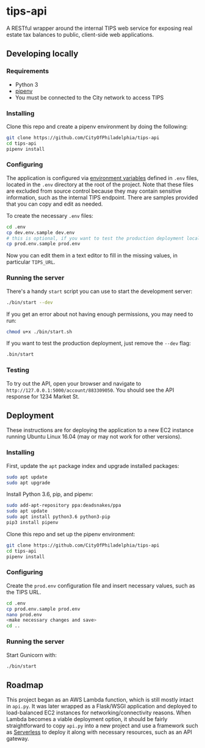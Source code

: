 # tips-api


A RESTful wrapper around the internal TIPS web service for exposing real
estate tax balances to public, client-side web applications.

## Developing locally

### Requirements

- Python 3
- [pipenv](https://docs.pipenv.org/)
- You must be connected to the City network to access TIPS

### Installing

Clone this repo and create a pipenv environment by doing the following:

```bash
git clone https://github.com/CityOfPhiladelphia/tips-api
cd tips-api
pipenv install
```

### Configuring

The application is configured via [environment variables](https://12factor.net/config) defined in `.env` files, located in the `.env` directory at the root of the project. Note that these files are excluded from source control because they may contain sensitive information, such as the internal TIPS endpoint. There are samples provided that you can copy and edit as needed.

To create the necessary `.env` files:

```bash
cd .env
cp dev.env.sample dev.env
# this is optional, if you want to test the production deployment locally
cp prod.env.sample prod.env
```

Now you can edit them in a text editor to fill in the missing values, in particular `TIPS_URL`.


### Running the server

There's a handy `start` script you can use to start the development server:

```bash
./bin/start --dev
```

If you get an error about not having enough permissions, you may need to run:

```bash
chmod u+x ./bin/start.sh
```

If you want to test the production deployment, just remove the `--dev` flag:

```bash
.bin/start
```


### Testing

To try out the API, open your browser and navigate to
`http://127.0.0.1:5000/account/883309050`. You should see the API response for
1234 Market St.

## Deployment

These instructions are for deploying the application to a new EC2 instance running Ubuntu Linux 16.04 (may or may not work for other versions).

### Installing

First, update the `apt` package index and upgrade installed packages:

```bash
sudo apt update
sudo apt upgrade
```

Install Python 3.6, pip, and pipenv:

```bash
sudo add-apt-repository ppa:deadsnakes/ppa
sudo apt update
sudo apt install python3.6 python3-pip
pip3 install pipenv
```

Clone this repo and set up the pipenv environment:

```bash
git clone https://github.com/CityOfPhiladelphia/tips-api
cd tips-api
pipenv install
```

### Configuring

Create the `prod.env` configuration file and insert necessary values, such as the TIPS URL.

```bash
cd .env
cp prod.env.sample prod.env
nano prod.env
<make necessary changes and save>
cd ..
```

### Running the server


Start Gunicorn with:

```bash
./bin/start
```


## Roadmap

This project began as an AWS Lambda function, which is still mostly intact in `api.py`. It was later wrapped as a Flask/WSGI application and deployed to load-balanced EC2 instances for networking/connectivity reasons. When Lambda becomes a viable deployment option, it should be fairly straightforward to copy `api.py` into a new project and use a framework such as [Serverless](https://serverless.com/) to deploy it along with necessary resources, such as an API gateway.
